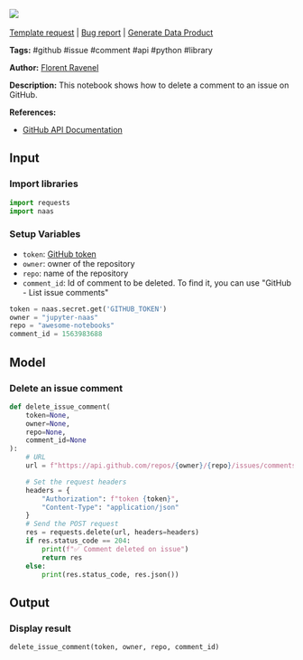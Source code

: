 <a href="https://app.naas.ai/user-redirect/naas/downloader?url=https://raw.githubusercontent.com/jupyter-naas/awesome-notebooks/master/GitHub/GitHub_Delete_an_issue_comment.ipynb" target="_parent"><img src="https://naasai-public.s3.eu-west-3.amazonaws.com/Open_in_Naas_Lab.svg"/></a><br><br><a href="https://github.com/jupyter-naas/awesome-notebooks/issues/new?assignees=&labels=&template=template-request.md&title=Tool+-+Action+of+the+notebook+">Template request</a> | <a href="https://github.com/jupyter-naas/awesome-notebooks/issues/new?assignees=&labels=bug&template=bug_report.md&title=GitHub+-+Delete+an+issue+comment:+Error+short+description">Bug report</a> | <a href="https://app.naas.ai/user-redirect/naas/downloader?url=https://raw.githubusercontent.com/jupyter-naas/awesome-notebooks/master/Naas/Naas_Start_data_product.ipynb" target="_parent">Generate Data Product</a>

**Tags:** #github #issue #comment #api #python #library

**Author:** [Florent Ravenel](https://www.linkedin.com/in/florent-ravenel/)

**Description:** This notebook shows how to delete a comment to an issue on GitHub.

**References:**
- [GitHub API Documentation](https://docs.github.com/fr/rest/issues/comments?apiVersion=2022-11-28#delete-an-issue-comment)

## Input

### Import libraries


```python
import requests
import naas
```

### Setup Variables
- `token`: [GitHub token](https://help.github.com/en/github/authenticating-to-github/creating-a-personal-access-token-for-the-command-line)
- `owner`: owner of the repository
- `repo`: name of the repository
- `comment_id`: Id of comment to be deleted. To find it, you can use "GitHub - List issue comments"


```python
token = naas.secret.get('GITHUB_TOKEN')
owner = "jupyter-naas"
repo = "awesome-notebooks"
comment_id = 1563983688
```

## Model

### Delete an issue comment


```python
def delete_issue_comment(
    token=None,
    owner=None,
    repo=None,
    comment_id=None
):  
    # URL
    url = f"https://api.github.com/repos/{owner}/{repo}/issues/comments/{comment_id}"

    # Set the request headers
    headers = {
        "Authorization": f"token {token}",
        "Content-Type": "application/json"
    }
    # Send the POST request
    res = requests.delete(url, headers=headers)
    if res.status_code == 204:
        print(f"✅ Comment deleted on issue")
        return res
    else:
        print(res.status_code, res.json())
```

## Output

### Display result


```python
delete_issue_comment(token, owner, repo, comment_id)
```

 
